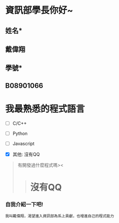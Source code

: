 # 資訊部學長你好~
## 姓名*
## 戴偉翔
## 學號*
## B08901066
# **我最熟悉的程式語言**
- [ ] C/C++

- [ ] Python

- [ ] Javascript

- [x] 其他:
       沒有QQ 
 >有開發過什麼程式嗎><
 >> # 沒有QQ
### 自我介紹一下吧!
```
我叫戴偉翔，渴望進入資訊部為系上貢獻，也增進自己的程式能力
```
